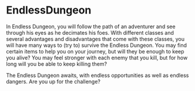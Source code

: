 # EndlessDungeon

  In Endless Dungeon, you will follow the path of an adventurer and see through his eyes as he decimates his foes. With different classes and several advantages and disadvantages that come with these classes, you will have many ways to (try to) survive the Endless Dungeon. You may find certain items to help you on your journey, but will they be enough to keep you alive? You may feel stronger with each enemy that you kill, but for how long will you be able to keep killing them?
  
  The Endless Dungeon awaits, with endless opportunities as well as endless dangers. Are you up for the challenge?
